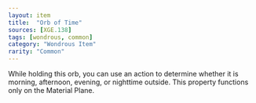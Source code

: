 ```yaml
---
layout: item
title:  "Orb of Time"
sources: [XGE.138]
tags: [wondrous, common]
category: "Wondrous Item"
rarity: "Common"
---
```


While holding this orb, you can use an action to determine whether it is morning, afternoon, evening, or nighttime outside. This property functions only on the Material Plane.
